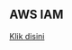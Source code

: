 ## AWS IAM

[Klik disini](https://docs.google.com/document/d/1FPfANdxsI1OfBKhaCALXMrYTM2Ds_j4CtyfFmTZkYSU/edit?usp=sharing)
